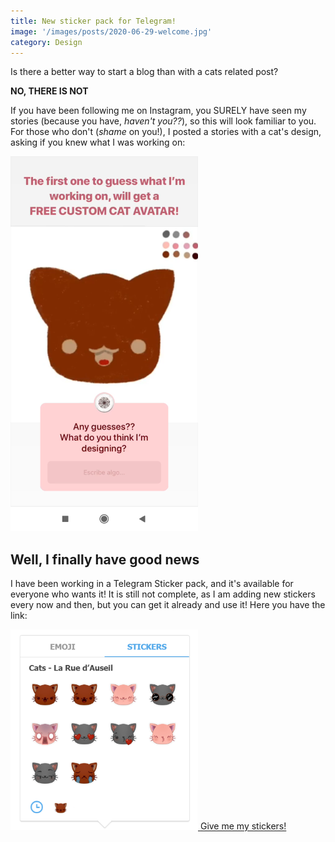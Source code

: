 ```yaml
---
title: New sticker pack for Telegram!
image: '/images/posts/2020-06-29-welcome.jpg'
category: Design
---
```


Is there a better way to start a blog than with a cats related post?

**NO, THERE IS NOT**
<!--more-->

If you have been following me on Instagram, you SURELY have seen my stories (because you have, *haven't you??*), so this 
will look familiar to you. For those who don't (*shame* on you!), I posted a stories with a cat's design, asking if you 
knew what I was working on:

<img src="/images/posts/2019-06-27_instaStory.png" alt="Instagram story" data-align="center" width="300"/>

## Well, I finally have good news

I have been working in a Telegram Sticker pack, and it's available for everyone who wants it! It is still not complete, as 
I am adding new stickers every now and then, but you can get it already and use it! Here you have the link:

<div data-align="center">
    <a href="https://telegram.me/addstickers/Cats_LaRueAuseil" target="_blank">
        <img src="/images/posts/2019-06-27_stickerPack.png" alt="Instagram story" width="300"/>
    </a>
    <a href="https://telegram.me/addstickers/Cats_LaRueAuseil" target="_blank" class='c-btn c-btn--active'>Give me my stickers!</a>
</div>